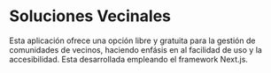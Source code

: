 # Soluciones Vecinales

Esta aplicación ofrece una opción libre y gratuita para la gestión de comunidades de vecinos, haciendo enfásis en al facilidad de uso y la accesibilidad. Esta desarrollada empleando el framework Next.js.
